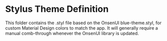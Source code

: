 # Stylus Theme Definition

This folder contains the .styl file based on the OnsenUI blue-theme.styl, for custom Material Design colors to match the app.
It will generally require a manual comb-through whenever the OnsenUI library is updated.